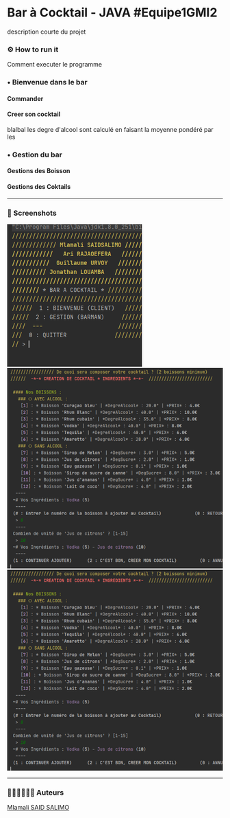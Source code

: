 # Bar à Cocktail - JAVA #Equipe1GMI2

description courte du projet

### ⚙ How to run it
Comment executer le programme


### • Bienvenue dans le bar
#### Commander
#### Creer son cocktail
blalbal les degre d'alcool sont calculé en faisant la moyenne pondéré par les 
### • Gestion du bar
#### Gestions des Boisson
#### Gestions des Coktails
---
### 📸 Screenshots 

![](img/1.PNG "screen")
![](img/3.png "screen")
![](img/3.png "carte des cocktails")

---
### 👨🏾‍💻👨🏼‍💻 Auteurs
[Mlamali SAID SALIMO](https://www.linkedin.com/in/mlamalisaidsalimo)
